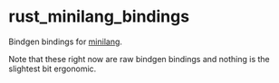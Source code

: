 # rust_minilang_bindings
Bindgen bindings for [minilang](https://github.com/wrapl/minilang).

Note that these right now are raw bindgen bindings and nothing is the slightest bit ergonomic.
